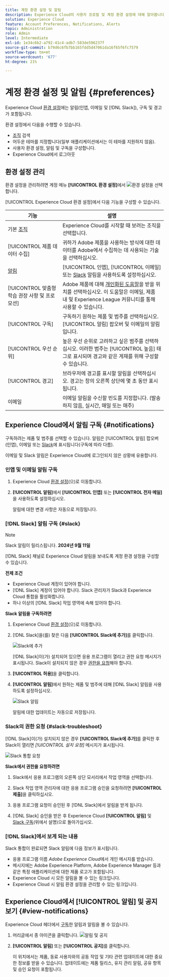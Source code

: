 ```yaml
---
title: 계정 환경 설정 및 알림
description: Experience Cloud의 사용자 프로필 및 계정 환경 설정에 대해 알아봅니다. 전자 메일 및  [!DNL Slack]에 대한 제품 알림을 구독하고 제품 알림을 설정합니다.
solution: Experience Cloud
feature: Account Preferences, Notifications, Alerts
topic: Administration
role: Admin
level: Intermediate
exl-id: 1e34c6b2-a792-41c4-adb7-583de596237f
source-git-commit: b79d6c6fb7bb165fdd5d47061da16f65f6fc7579
workflow-type: tm+mt
source-wordcount: '677'
ht-degree: 21%

---
```


# 계정 환경 설정 및 알림 {#preferences}

Experience Cloud [환경 설정](https://experience.adobe.com/preferences)에는 알림(인앱, 이메일 및 [!DNL Slack]), 구독 및 경고가 포함됩니다.

환경 설정에서 다음을 수행할 수 있습니다.

* [조직](../administration/organizations.md) 검색
* 어두운 테마를 지정합니다(일부 애플리케이션에서는 이 테마를 지원하지 않음).
* 사용자 환경 설정, 알림 및 구독을 구성합니다.
* Experience Cloud에서 로그아웃

## 환경 설정 관리

환경 설정을 관리하려면 계정 메뉴 **[!UICONTROL 환경 설정]**&#x200B;에서 ![환경 설정](../assets/preferences-icon-sm.png)을 선택합니다.

[!UICONTROL Experience Cloud 환경 설정]에서 다음 기능을 구성할 수 있습니다.

| 기능 | 설명 |
|--- |--- |
| 기본 [조직](../administration/organizations.md) | Experience Cloud를 시작할 때 보려는 조직을 선택합니다. |
| [!UICONTROL 제품 데이터 수집] | 귀하가 Adobe 제품을 사용하는 방식에 대한 데이터를 Adobe에서 수집하는 데 사용되는 기술을 선택하십시오. |
| [알림](#notifications-and-announcements) | [!UICONTROL 인앱], [!UICONTROL 이메일] 또는 [Slack](#slack-notifications) 알림을 사용하도록 설정하십시오. |
| [!UICONTROL 맞춤형 학습 권장 사항 및 프로모션] | Adobe 제품에 대해 [개인화된 도움말](personalized-learning.md)을 받을 위치를 선택하십시오. 이 도움말은 이메일, 제품 내 및 Experience League 커뮤니티를 통해 사용할 수 있습니다. |
| [!UICONTROL 구독] | 구독하기 원하는 제품 및 범주를 선택하십시오. [!UICONTROL 알림] 팝오버 및 이메일의 알림입니다. |
| [!UICONTROL 우선 순위] | 높은 우선 순위로 고려하고 싶은 범주를 선택하십시오. 이러한 범주는 [!UICONTROL 높음] 태그로 표시되며 경고와 같은 게재를 위해 구성할 수 있습니다. |
| [!UICONTROL 경고] | 브라우저에 경고를 표시할 알림을 선택하십시오. 경고는 창의 오른쪽 상단에 몇 초 동안 표시됩니다. |
| 이메일 | 이메일 알림을 수신할 빈도를 지정합니다. (발송하지 않음, 실시간, 매일 또는 매주) |

## Experience Cloud에서 알림 구독 {#notifications}

구독하려는 제품 및 범주를 선택할 수 있습니다. 알림은 [!UICONTROL 알림] 팝오버(인앱), 이메일 또는 [Slack](#slack-notifications)에 표시됩니다(구독에 따라 다름).

이메일 및 Slack 알림은 Experience Cloud에 로그인되지 않은 상황에 유용합니다.

### 인앱 및 이메일 알림 구독

1. Experience Cloud [환경 설정](https://experience.adobe.com/preferences)(으)로 이동합니다.

1. **[!UICONTROL 알림]**&#x200B;에서 **[!UICONTROL 인앱]** 또는 **[!UICONTROL 전자 메일]**&#x200B;을 사용하도록 설정하십시오.

   알림에 대한 변경 사항은 자동으로 저장됩니다.

### [!DNL Slack] 알림 구독 {#slack}

>[!NOTE]
>
>Slack 알림이 릴리스됩니다. **2024년 9월 11일**


[!DNL Slack] 채널로 Experience Cloud 알림을 보내도록 계정 환경 설정을 구성할 수 있습니다.

**전제 조건**

* Experience Cloud 계정이 있어야 합니다.
* [!DNL Slack] 계정이 있어야 합니다. Slack 관리자가 Slack과 Experience Cloud 통합을 활성화합니다.
* 하나 이상의 [!DNL Slack] 작업 영역에 속해 있어야 합니다.

**Slack 알림을 구독하려면**

1. Experience Cloud [환경 설정](https://experience.adobe.com/preferences)(으)로 이동합니다.

1. [!DNL Slack]을(를) 찾은 다음 **[!UICONTROL Slack에 추가]**&#x200B;를 클릭합니다.

   ![Slack에 추가](../assets/add-to-slack.png)

   [!DNL Slack]이(가) 설치되어 있으면 응용 프로그램이 열리고 권한 요청 메시지가 표시됩니다. Slack이 설치되지 않은 경우 [권한을 요청](#slack-troubleshoot)해야 합니다.

1. **[!UICONTROL 허용]**&#x200B;을 클릭합니다.

1. **[!UICONTROL 알림]**&#x200B;에서 원하는 제품 및 범주에 대해 [!DNL Slack] 알림을 사용하도록 설정하십시오.

   ![Slack 알림](../assets/slack.png)

   알림에 대한 업데이트는 자동으로 저장됩니다.

### Slack의 권한 요청 {#slack-troubleshoot}

[!DNL Slack]이(가) 설치되지 않은 경우 **[!UICONTROL Slack에 추가]**&#x200B;를 클릭한 후 Slack이 열리면 _[!UICONTROL 설치 요청]_ 메시지가 표시됩니다.

![Slack 통합 요청](../assets/slack-request.png)

**Slack에서 권한을 요청하려면**

1. Slack에서 응용 프로그램의 오른쪽 상단 모서리에서 작업 영역을 선택합니다.

1. Slack 작업 영역 관리자에 대한 응용 프로그램 승인을 요청하려면 **[!UICONTROL 제출]**&#x200B;을 클릭하십시오.

1. 응용 프로그램 요청이 승인된 후 [!DNL Slack]에서 알림을 받게 됩니다.

1. [!DNL Slack] 승인을 받은 후 Experience Cloud **[!UICONTROL 알림]** 및 [Slack 구독](#slack-notifications)(위에서 설명)으로 돌아가십시오.

### [!DNL Slack]에서 보게 되는 내용

Slack 통합이 완료되면 Slack 알림에 다음 정보가 표시됩니다.

* 응용 프로그램 이름 _Adobe Experience Cloud_&#x200B;에서 개인 메시지를 받습니다.
* 메시지에는 Adobe Experience Platform, Adobe Experience Manager 등과 같은 특정 애플리케이션에 대한 제품 로고가 포함됩니다.
* Experience Cloud 시 모든 알림을 볼 수 있는 링크입니다.
* Experience Cloud 시 알림 환경 설정을 관리할 수 있는 링크입니다.

## Experience Cloud에서 [!UICONTROL 알림] 및 공지 보기 {#view-notifications}

Experience Cloud 헤더에서 [구독](#notifications)한 알림과 알림을 볼 수 있습니다.

1. 머리글에서 종 아이콘을 클릭합니다. ![알림 및 공지](../assets/bell-icon.png)

1. **[!UICONTROL 알림]** 또는 **[!UICONTROL 공지]**&#x200B;를 클릭합니다.

   이 위치에서는 제품, 동료 사용자와의 공동 작업 및 기타 관련 업데이트에 대한 중요한 정보를 받을 수 있습니다. 업데이트에는 제품 릴리스, 유지 관리 알림, 공유 항목 및 승인 요청이 포함됩니다.